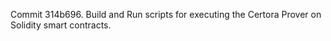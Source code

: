 Commit 314b696.                    Build and Run scripts for executing the Certora Prover on Solidity smart contracts.